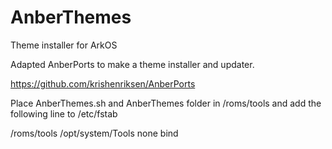 # AnberThemes
Theme installer for ArkOS

Adapted AnberPorts to make a theme installer and updater.

https://github.com/krishenriksen/AnberPorts

Place AnberThemes.sh and AnberThemes folder in /roms/tools and add the following line to /etc/fstab

/roms/tools /opt/system/Tools        none    bind
